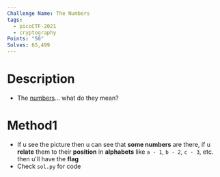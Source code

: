 ```yaml
---
Challenge Name: The Numbers
tags:
  - picoCTF-2021
  - cryptography
Points: "50"
Solves: 65,499
---
```

# Description
- The [numbers](https://jupiter.challenges.picoctf.org/static/f209a32253affb6f547a585649ba4fda/the_numbers.png)... what do they mean?
# Method1
- If u see the picture then u can see that **some numbers** are there, if u **relate** them to their **position** in **alphabets** like `a - 1`, `b - 2`, `c - 3`, etc. then u'll have the **flag**
- Check `sol.py` for code